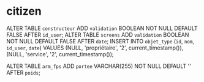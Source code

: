 # citizen

ALTER TABLE `constructeur` ADD `validation` BOOLEAN NOT NULL DEFAULT FALSE AFTER `id_user`;
ALTER TABLE `screens` ADD `validation` BOOLEAN NOT NULL DEFAULT FALSE AFTER `date`;
INSERT INTO `objet_type` (`id`, `nom`, `id_user`, `date`) VALUES (NULL, 'propriétaire', '2', current_timestamp()), (NULL, 'service', '2', current_timestamp());

ALTER TABLE `arm_fps` ADD `portee` VARCHAR(255) NOT NULL DEFAULT '' AFTER `poids`;

